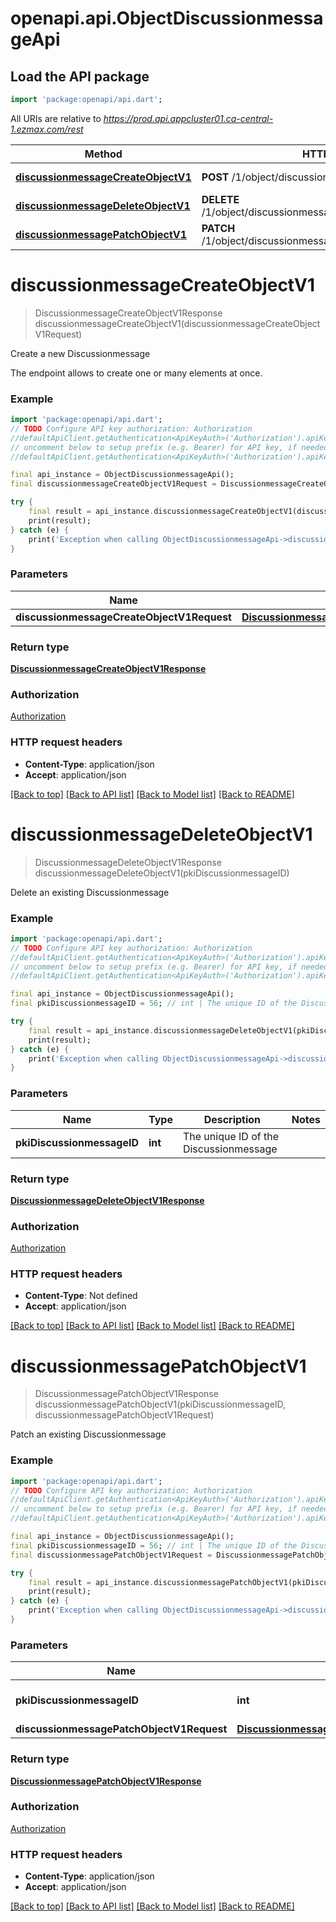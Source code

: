 # openapi.api.ObjectDiscussionmessageApi

## Load the API package
```dart
import 'package:openapi/api.dart';
```

All URIs are relative to *https://prod.api.appcluster01.ca-central-1.ezmax.com/rest*

Method | HTTP request | Description
------------- | ------------- | -------------
[**discussionmessageCreateObjectV1**](ObjectDiscussionmessageApi.md#discussionmessagecreateobjectv1) | **POST** /1/object/discussionmessage | Create a new Discussionmessage
[**discussionmessageDeleteObjectV1**](ObjectDiscussionmessageApi.md#discussionmessagedeleteobjectv1) | **DELETE** /1/object/discussionmessage/{pkiDiscussionmessageID} | Delete an existing Discussionmessage
[**discussionmessagePatchObjectV1**](ObjectDiscussionmessageApi.md#discussionmessagepatchobjectv1) | **PATCH** /1/object/discussionmessage/{pkiDiscussionmessageID} | Patch an existing Discussionmessage


# **discussionmessageCreateObjectV1**
> DiscussionmessageCreateObjectV1Response discussionmessageCreateObjectV1(discussionmessageCreateObjectV1Request)

Create a new Discussionmessage

The endpoint allows to create one or many elements at once.

### Example
```dart
import 'package:openapi/api.dart';
// TODO Configure API key authorization: Authorization
//defaultApiClient.getAuthentication<ApiKeyAuth>('Authorization').apiKey = 'YOUR_API_KEY';
// uncomment below to setup prefix (e.g. Bearer) for API key, if needed
//defaultApiClient.getAuthentication<ApiKeyAuth>('Authorization').apiKeyPrefix = 'Bearer';

final api_instance = ObjectDiscussionmessageApi();
final discussionmessageCreateObjectV1Request = DiscussionmessageCreateObjectV1Request(); // DiscussionmessageCreateObjectV1Request | 

try {
    final result = api_instance.discussionmessageCreateObjectV1(discussionmessageCreateObjectV1Request);
    print(result);
} catch (e) {
    print('Exception when calling ObjectDiscussionmessageApi->discussionmessageCreateObjectV1: $e\n');
}
```

### Parameters

Name | Type | Description  | Notes
------------- | ------------- | ------------- | -------------
 **discussionmessageCreateObjectV1Request** | [**DiscussionmessageCreateObjectV1Request**](DiscussionmessageCreateObjectV1Request.md)|  | 

### Return type

[**DiscussionmessageCreateObjectV1Response**](DiscussionmessageCreateObjectV1Response.md)

### Authorization

[Authorization](../README.md#Authorization)

### HTTP request headers

 - **Content-Type**: application/json
 - **Accept**: application/json

[[Back to top]](#) [[Back to API list]](../README.md#documentation-for-api-endpoints) [[Back to Model list]](../README.md#documentation-for-models) [[Back to README]](../README.md)

# **discussionmessageDeleteObjectV1**
> DiscussionmessageDeleteObjectV1Response discussionmessageDeleteObjectV1(pkiDiscussionmessageID)

Delete an existing Discussionmessage



### Example
```dart
import 'package:openapi/api.dart';
// TODO Configure API key authorization: Authorization
//defaultApiClient.getAuthentication<ApiKeyAuth>('Authorization').apiKey = 'YOUR_API_KEY';
// uncomment below to setup prefix (e.g. Bearer) for API key, if needed
//defaultApiClient.getAuthentication<ApiKeyAuth>('Authorization').apiKeyPrefix = 'Bearer';

final api_instance = ObjectDiscussionmessageApi();
final pkiDiscussionmessageID = 56; // int | The unique ID of the Discussionmessage

try {
    final result = api_instance.discussionmessageDeleteObjectV1(pkiDiscussionmessageID);
    print(result);
} catch (e) {
    print('Exception when calling ObjectDiscussionmessageApi->discussionmessageDeleteObjectV1: $e\n');
}
```

### Parameters

Name | Type | Description  | Notes
------------- | ------------- | ------------- | -------------
 **pkiDiscussionmessageID** | **int**| The unique ID of the Discussionmessage | 

### Return type

[**DiscussionmessageDeleteObjectV1Response**](DiscussionmessageDeleteObjectV1Response.md)

### Authorization

[Authorization](../README.md#Authorization)

### HTTP request headers

 - **Content-Type**: Not defined
 - **Accept**: application/json

[[Back to top]](#) [[Back to API list]](../README.md#documentation-for-api-endpoints) [[Back to Model list]](../README.md#documentation-for-models) [[Back to README]](../README.md)

# **discussionmessagePatchObjectV1**
> DiscussionmessagePatchObjectV1Response discussionmessagePatchObjectV1(pkiDiscussionmessageID, discussionmessagePatchObjectV1Request)

Patch an existing Discussionmessage



### Example
```dart
import 'package:openapi/api.dart';
// TODO Configure API key authorization: Authorization
//defaultApiClient.getAuthentication<ApiKeyAuth>('Authorization').apiKey = 'YOUR_API_KEY';
// uncomment below to setup prefix (e.g. Bearer) for API key, if needed
//defaultApiClient.getAuthentication<ApiKeyAuth>('Authorization').apiKeyPrefix = 'Bearer';

final api_instance = ObjectDiscussionmessageApi();
final pkiDiscussionmessageID = 56; // int | The unique ID of the Discussionmessage
final discussionmessagePatchObjectV1Request = DiscussionmessagePatchObjectV1Request(); // DiscussionmessagePatchObjectV1Request | 

try {
    final result = api_instance.discussionmessagePatchObjectV1(pkiDiscussionmessageID, discussionmessagePatchObjectV1Request);
    print(result);
} catch (e) {
    print('Exception when calling ObjectDiscussionmessageApi->discussionmessagePatchObjectV1: $e\n');
}
```

### Parameters

Name | Type | Description  | Notes
------------- | ------------- | ------------- | -------------
 **pkiDiscussionmessageID** | **int**| The unique ID of the Discussionmessage | 
 **discussionmessagePatchObjectV1Request** | [**DiscussionmessagePatchObjectV1Request**](DiscussionmessagePatchObjectV1Request.md)|  | 

### Return type

[**DiscussionmessagePatchObjectV1Response**](DiscussionmessagePatchObjectV1Response.md)

### Authorization

[Authorization](../README.md#Authorization)

### HTTP request headers

 - **Content-Type**: application/json
 - **Accept**: application/json

[[Back to top]](#) [[Back to API list]](../README.md#documentation-for-api-endpoints) [[Back to Model list]](../README.md#documentation-for-models) [[Back to README]](../README.md)

